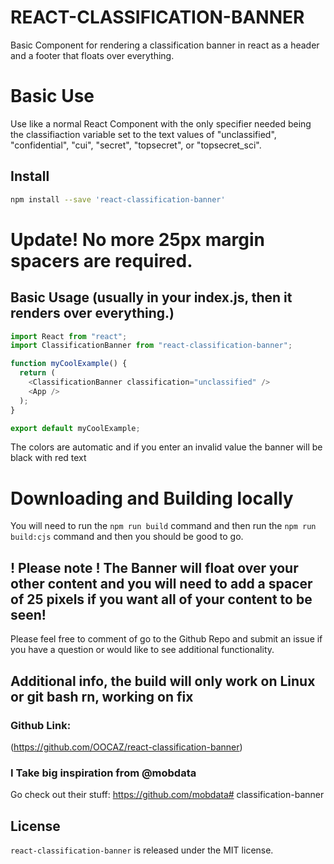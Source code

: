 # REACT-CLASSIFICATION-BANNER

Basic Component for rendering a classification banner in react as a header and a footer that floats over everything.

# Basic Use

Use like a normal React Component with the only specifier needed being the classifiaction variable set to the text values of "unclassified", "confidential", "cui", "secret", "topsecret", or "topsecret_sci".

## Install

```bash
npm install --save 'react-classification-banner'
```

# Update! No more 25px margin spacers are required.

## Basic Usage (usually in your index.js, then it renders over everything.)

```js
import React from "react";
import ClassificationBanner from "react-classification-banner";

function myCoolExample() {
  return (
    <ClassificationBanner classification="unclassified" />
    <App />
  );
}

export default myCoolExample;
```

The colors are automatic and if you enter an invalid value the banner will be black with red text

# Downloading and Building locally

You will need to run the `npm run build` command and then run the `npm run build:cjs` command and then you should be good to go.

## ! Please note ! The Banner will float over your other content and you will need to add a spacer of 25 pixels if you want all of your content to be seen!

Please feel free to comment of go to the Github Repo and submit an issue if you have a question or would like to see additional functionality.

## Additional info, the build will only work on Linux or git bash rn, working on fix

### Github Link:

(https://github.com/OOCAZ/react-classification-banner)

### I Take big inspiration from @mobdata

Go check out their stuff: https://github.com/mobdata# classification-banner

## License

`react-classification-banner` is released under the MIT license.
